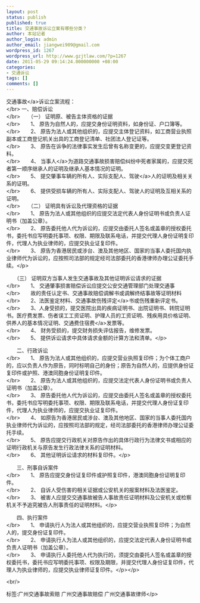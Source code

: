 ```yaml
---
layout: post
status: publish
published: true
title: 交通事故诉讼立案有哪些分类？
author: 本站记者
author_login: admin
author_email: jiangwei909@gmail.com
wordpress_id: 1267
wordpress_url: http://www.gzjtlaw.com/?p=1267
date: 2011-05-29 09:14:24.000000000 +08:00
categories:
- 交通诉讼
tags: []
comments: []
---
```

<p><p><p> <a>交通事故<&#47;a>诉讼立案流程： <br><&#47;br> 一、赔偿诉讼<br><&#47;br>　　（一） 证明原、被告主体资格的证据<br><&#47;br>　　1、 原告为自然人的，应提交身份证明资料，如身份证、户口簿等。<br><&#47;br>　　2、 原告为法人或其他组织的，应提交主体登记资料，如工商营业执照副本或工商登记机关出具的工商登记清单、社团法人登记证等。<br><&#47;br>　　3、 原告在诉争的法律事实发生后曾有名称变更的，应提交变更登记资料。<br><&#47;br>　　4、 <a>当事人<&#47;a>为道路交通事故损害赔偿纠纷中死者家属的，应提交死者第一顺序继承人的证明及继承人基本情况的证明。<br><&#47;br>　　5、 提交肇事车辆的所有人、实际支配人、<a>驾驶<&#47;a>人的证明及相关关系的证明。<br><&#47;br>　　6、 提供受损车辆的所有人、实际支配人、驾驶人的证明及互相关系的证明。 <br><&#47;br>　　（二） 证明具有诉讼及代理资格的证据<br><&#47;br>　　1、 原告为法人或其他组织的应提交法定代表人身份证明书或负责人证明书（加盖公章）。<br><&#47;br>　　2、 原告委托他人代为诉讼的，应提交由委托人签名或盖章的授权委托书，委托书应写明委托事项、权限、期限及联系电话，并提交代理人身份证明复印件，代理人为执业律师的，应提交执业证复印件。<br><&#47;br>　　3、 原告为香港居民或涉台、澳及其他地区、国家的当事人委托国内执业律师代为诉讼的，应按照司法部的规定经司法部委托的香港律师办理公证委托手续。<&#47;p><p>　　（三） 证明双方当事人发生交通事故及其他证明诉讼请求的证据<br><&#47;br>　　1、 交通肇事损害赔偿诉讼应提交公安交通管理部门处理交通事<br><&#47;br>　　故的责任认定书、交通事故赔偿调解书或调解终结事故等证明材料<br><&#47;br>　　2、法医鉴定材料、交通事故<a>伤残评定<&#47;a>书或伤残重新评定书。<br><&#47;br>　　3、人身受损的，提交医院出具的疾病证明书、出院证明书、转院证明书。医疗费发票、伤者误工工资证明、护理人员的工资证明、残疾用具价格证明、供养人的基本情况证明、交通费<a>住宿费<&#47;a>发票等。<br><&#47;br>　　4、 财务受损的，提交财务损失评估报告，维修发票。<br><&#47;br>　　5、 提供诉讼请求中具体请求金额的计算方法和清单。<&#47;p><p>　　二、行政诉讼<br><&#47;br>　　1、 原告为法人或其他组织的，应提交营业执照复印件；为个体工商户的，应以负责人作为原告，同时标明自己的身份；原告为自然人的，应提供身份证复印件或护照、港澳同胞身份证明复印件。<br><&#47;br>　　2、 原告为法人或其他组织的，应提交法定代表人身份证明书或负责人证明书（加盖公章）。<br><&#47;br>　　3、 原告委托他人代为诉讼的，应提交由委托人签名或盖章的授权委托书，委托书应写明委托事项、权限、期限及联系电话，并提交代理人身份证复印件，代理人为执业律师的，应提交执业证复印件。<br><&#47;br>　　4、 如原告为香港居民或涉台、澳及其他地区、国家的当事人委托国内执业律师代为诉讼的，应按照司法部的规定，经司法部委托的香港律师办理公证委托手续。<br><&#47;br>　　5、 原告应提交行政机关对原告作出的具体行政行为法律文书或相应的证明行政机关与原告发生行政法律关系的证明材料。<br><&#47;br>　　6、 其他证明诉讼请求的材料复印件。<&#47;p><p>　　三、刑事自诉案件<br><&#47;br>　　1、 原告应提交身份证复印件或护照复印件，港澳同胞身份证明复印件。<br><&#47;br>　　2、 自诉人受伤害的相关证据或公安机关的报案材料及法医鉴定。<br><&#47;br>　　3、 被害人应提交交通事故被告人事故责任证明材料及公安机关或检察机关不予追究被告人刑事责任的证明材料。<&#47;p><p>　　四、执行案件<br><&#47;br>　　1、 申请执行人为法人或其他组织的，应提交营业执照复印件；为自然人的，提交身份证复印件。<br><&#47;br>　　2、 申请执行人为法人或其他组织的，应提交法定代表人身份证明书或负责人证明书（加盖公章）。<br><&#47;br>　　3、 申请执行人委托他人代为执行的，须提交由委托人签名或盖章的授权委托书，委托书应写明委托事项、权限及期限，并提交代理人身份证复印件，代理人为执业律师的，应提交执业律师证复印件。<&#47;p><&#47;p><br&#47;><p>标签:广州交通事故索赔 广州交通事故赔偿 广州交通事故律师<&#47;p>
